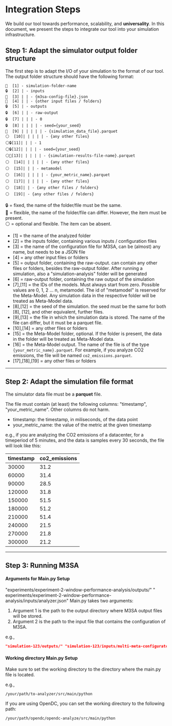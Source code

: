 # Integration Steps

We build our tool towards performance, scalability, and **universality**. In this document, we present the steps to
integrate our tool into your simulation infrastructure.

## Step 1: Adapt the simulator output folder structure

The first step is to adapt the I/O of your simulation to the format of our tool. The output folder structure should have
the
following format:

```
🔧  [1] - simulation-folder-name
🔒  [2] | - inputs
🔧  [3] | | - {m3sa-config-file}.json
🔧  [4] | | - {other input files / folders}
🔒  [5] | - outputs
🔒  [6] | | - raw-output
🔒  [7] | | | - 0
🔒  [8] | | | | - seed={your_seed}
🔧  [9] | | | | | - {simulation_data_file}.parquet
⚪  [10]| | | | | - {any other files}
⚪🔒[11]| | | - 1
⚪🔒[12]| | | | - seed={your_seed}
⚪🔧[13]| | | | | - {simulation-results-file-name}.parquet
⚪󠁪  [14]| | | | | - {any other files}
⚪  [15]| | | - metamodel
⚪  [16]| | | | | - {your_metric_name}.parquet
⚪  [17]| | | | | - {any other files}
⚪  [18]| | - {any other files / folders}
⚪  [19]| - {any other files / folders}
```

🔒 = fixed, the name of the folder/file must be the same.<br>
🔧 = flexible, the name of the folder/file can differ. However, the item must be present.<br>
⚪ = optional and flexible. The item can be absent. <br>

- [1] = the name of the analyzed folder
- [2] = the inputs folder, containing various inputs / configuration files
- [3] = the name of the configuration file for M3SA, can be (almost) any name, but needs to be a JSON
  file
- [4] = any other input files or folders
- [5] = output folder, containing the raw-output. can contain any other files or folders, besides the raw-output folder.
  After running a simulation, also a "simulation-analysis" folder will be generated
- [6] = raw-output folder, containing the raw output of the simulation
- [7],[11] = the IDs of the models. Must always start from zero. Possible values are 0, 1, 2 ... n, metamodel. The id
  of "metamodel" is reserved for the Meta-Model. Any simulation data in the respective folder will be treated as
  Meta-Model data.
- [8],[12] = the seed of the simulation. the seed must be the same for both [8], [12], and other equivalent, further
  files.
- [9],[13] = the file in which the simulation data is stored. The name of the file can differ, but it must be a parquet
  file.
- [10],[14] = any other files or folders
- [15] = the Meta-Model folder, optional. If the folder is present, the data in the folder will be treated as Meta-Model
  data.
- [16] = the Meta-Model output. The name of the file is of the type ```{your_metric_name}.parquet```. For example, if
  you analyze CO2 emissions, the file will be named ```co2_emissions.parquet```.
- [17],[18],[19] = any other files or folders

---

## Step 2: Adapt the simulation file format

The simulator data file must be a **parquet** file.

The file must contain (at least) the following columns: "timestamp", "your_metric_name". Other columns do not harm.

- timestamp: the timestamp, in miliseconds, of the data point
- your_metric_name: the value of the metric at the given timestamp

e.g., if you are analyzing the CO2 emissions of a datacenter, for a timeperiod of 5 minutes, and the data is samples
every
30 seconds, the file will look like this:

| timestamp | co2_emissions |
|-----------|---------------|
| 30000     | 31.2          |
| 60000     | 31.4          |
| 90000     | 28.5          |
| 120000    | 31.8          |
| 150000    | 51.5          |
| 180000    | 51.2          |
| 210000    | 51.4          |
| 240000    | 21.5          |
| 270000    | 21.8          |
| 300000    | 21.2          |

---

## Step 3: Running M3SA

#### Arguments for Main.py Setup

"experiments/experiment-2-window-performance-analysis/outputs/" "
experiments/experiment-2-window-performance-analysis/inputs/analyzer.json"
Main.py takes two arguments:

1. Argument 1 is the path to the output directory where M3SA output files will be stored.
2. Argument 2 is the path to the input file that contains the configuration of M3SA.

e.g.,

```json
"simulation-123/outputs/" "simulation-123/inputs/multi-meta-configurator.json"
```

#### Working directory Main.py Setup

Make sure to set the working directory to the directory where the main.py file is located.

e.g.,

```
/your/path/to-analyzer/src/main/python
```

If you are using OpenDC, you can set the working directory to the following path:

```
/your/path/opendc/opendc-analyze/src/main/python
```

